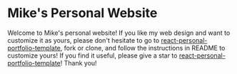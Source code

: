 # Mike's Personal Website

Welcome to Mike's personal website! If you like my web design and 
want to customize it as yours, please don't hesitate to go to 
[react-personal-portfolio-template](https://github.com/mikelovesolivia/react-personal-portfolio-template),
fork or clone, and follow the instructions in README to customize yours!
If you find it useful, please give a star to [react-personal-portfolio-template](https://github.com/mikelovesolivia/react-personal-portfolio-template)! Thank you!